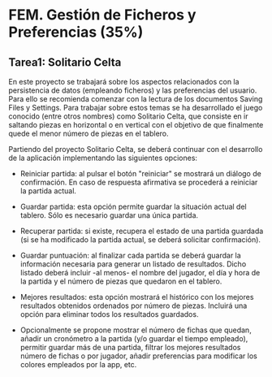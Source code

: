 # FEM. Gestión de Ficheros y Preferencias (35%)
## Tarea1: Solitario Celta


En este proyecto se trabajará sobre los aspectos relacionados con la persistencia de datos (empleando ficheros) y las preferencias del usuario. Para ello se recomienda comenzar con la lectura de los documentos Saving Files y Settings. Para trabajar sobre estos temas se ha desarrollado el juego conocido (entre otros nombres) como Solitario Celta, que consiste en ir saltando piezas en horizontal o en vertical con el objetivo de que finalmente quede el menor número de piezas en el tablero.

Partiendo del proyecto Solitario Celta, se deberá continuar con el desarrollo de la aplicación implementando las siguientes opciones:

* Reiniciar partida: al pulsar el botón "reiniciar" se mostrará un diálogo de confirmación. En caso de respuesta afirmativa se procederá a reiniciar la partida actual.

* Guardar partida: esta opción permite guardar la situación actual del tablero. Sólo es necesario guardar una única partida.

* Recuperar partida: si existe, recupera el estado de una partida guardada (si se ha modificado la partida actual, se deberá solicitar confirmación).

* Guardar puntuación: al finalizar cada partida se deberá guardar la información necesaria para generar un listado de resultados. Dicho listado deberá incluir -al menos- el nombre del jugador, el día y hora de la partida y el número de piezas que quedaron en el tablero.

* Mejores resultados: esta opción mostrará el histórico con los mejores resultados obtenidos ordenados por número de piezas. Incluirá una opción para eliminar todos los resultados guardados.
* Opcionalmente se propone mostrar el número de fichas que quedan, añadir un cronómetro a la partida (y/o guardar el tiempo empleado), permitir guardar más de una partida, filtrar los mejores resultados número de fichas o por jugador, añadir preferencias para modificar los colores empleados por la app, etc.
